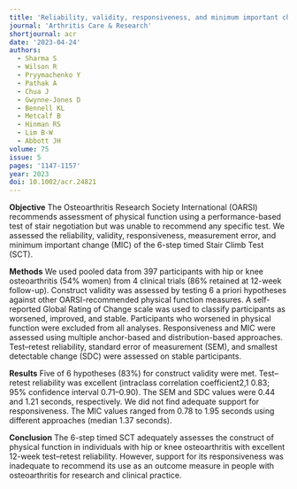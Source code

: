 ```yaml
---
title: 'Reliability, validity, responsiveness, and minimum important change of the Stair Climb Test in adults with hip and knee osteoarthritis'
journal: 'Arthritis Care & Research'
shortjournal: acr
date: '2023-04-24'
authors:
  - Sharma S
  - Wilson R
  - Pryymachenko Y
  - Pathak A
  - Chua J
  - Gwynne-Jones D
  - Bennell KL
  - Metcalf B
  - Hinman RS
  - Lim B-W
  - Abbott JH
volume: 75
issue: 5
pages: '1147-1157'
year: 2023
doi: 10.1002/acr.24821
---
```

**Objective**
The Osteoarthritis Research Society International (OARSI) recommends assessment of physical function using a performance-based test of stair negotiation but was unable to recommend any specific test. We assessed the reliability, validity, responsiveness, measurement error, and minimum important change (MIC) of the 6-step timed Stair Climb Test (SCT).

**Methods**
We used pooled data from 397 participants with hip or knee osteoarthritis (54% women) from 4 clinical trials (86% retained at 12-week follow-up). Construct validity was assessed by testing 6 a priori hypotheses against other OARSI-recommended physical function measures. A self-reported Global Rating of Change scale was used to classify participants as worsened, improved, and stable. Participants who worsened in physical function were excluded from all analyses. Responsiveness and MIC were assessed using multiple anchor-based and distribution-based approaches. Test–retest reliability, standard error of measurement (SEM), and smallest detectable change (SDC) were assessed on stable participants.

**Results**
Five of 6 hypotheses (83%) for construct validity were met. Test–retest reliability was excellent (intraclass correlation coefficient2,1 0.83; 95% confidence interval 0.71–0.90). The SEM and SDC values were 0.44 and 1.21 seconds, respectively. We did not find adequate support for responsiveness. The MIC values ranged from 0.78 to 1.95 seconds using different approaches (median 1.37 seconds).

**Conclusion**
The 6-step timed SCT adequately assesses the construct of physical function in individuals with hip or knee osteoarthritis with excellent 12-week test–retest reliability. However, support for its responsiveness was inadequate to recommend its use as an outcome measure in people with osteoarthritis for research and clinical practice.
